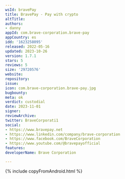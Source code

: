 ```yaml
---
wsId: bravePay
title: BravePay - Pay with crypto
altTitle: 
authors:
- danny
appId: com.brave-corporation.brave-pay
appCountry: es
idd: '1623258095'
released: 2022-05-16
updated: 2023-10-26
version: 1.7.1
stars: 5
reviews: 5
size: '29720576'
website: 
repository: 
issue: 
icon: com.brave-corporation.brave-pay.jpg
bugbounty: 
meta: ok
verdict: custodial
date: 2023-11-01
signer: 
reviewArchive: 
twitter: BraveCorporati1
social:
- https://www.bravepay.net
- https://www.linkedin.com/company/brave-corporation
- https://www.facebook.com/BraveCorporation
- https://www.youtube.com/@bravepayofficial
features: 
developerName: Brave Corporation

---
```


{% include copyFromAndroid.html %}
